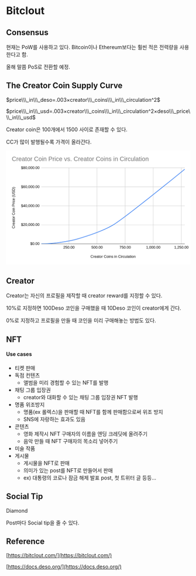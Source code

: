 # Bitclout

## Consensus

현재는 PoW를 사용하고 있다. Bitcoin이나 Ethereum보다는 훨씬 적은 전력량을 사용한다고 함.

올해 말쯤 PoS로 전환할 예정.

## The Creator Coin Supply Curve

$price\\\_in\\\_deso=.003×creator\\\_coins\\\_in\\\_circulation^2$

$price\\\_in\\\_usd=.003×creator\\\_coins\\\_in\\\_circulation^2×deso\\\_price\\\_in\\\_usd$

Creator coin은 100개에서 1500 사이로 존재할 수 있다.

CC가 많이 발행될수록 가격이 올라간다.

![](<../../.gitbook/assets/Untitled (1) (1) (1).png>)

## Creator

Creator는 자신의 프로필을 제작할 때 creator reward를 지정할 수 있다.

10%로 지정하면 100Deso 코인을 구매했을 때 10Deso 코인이 creator에게 간다.

0%로 지정하고 프로필을 만들 때 코인을 미리 구매해놓는 방법도 있다.

## NFT

#### Use cases

* 티켓 판매
* 독점 컨텐츠
  * 앨범을 미리 경험할 수 있는 NFT를 발행
* 채팅 그룹 입장권
  * creator와 대화할 수 있는 채팅 그룹 입장권 NFT 발행
* 명품 위조방지
  * 명품(ex 롤렉스)을 판매할 때 NFT를 함께 판매함으로써 위조 방지
  * SNS에 자랑하는 효과도 있음
* 콘텐츠
  * 영화 제작시 NFT 구매자의 이름을 엔딩 크레딧에 올려주기
  * 음악 만들 때 NFT 구매자의 목소리 넣어주기
* 미술 작품
* 게시물
  * 게시물을 NFT로 판매
  * 의미가 있는 post를 NFT로 만들어서 판매
  * ex) 대통령의 코로나 잠금 해제 발표 post, 첫 트위터 글 등등...

## Social Tip

Diamond

Post마다 Social tip을 줄 수 있다.

## Reference

[https://bitclout.com/](https://bitclout.com/)

[https://docs.deso.org/](https://docs.deso.org/)

